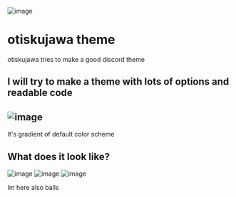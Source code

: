 ![image](https://user-images.githubusercontent.com/49094075/153770567-7a15ef97-4627-4108-aad7-06bf696809b5.png)
# otiskujawa theme
otiskujawa tries to make a good discord theme

I will try to make a theme with lots of options and readable code
---
![image](https://user-images.githubusercontent.com/49094075/153770434-640a2946-e29a-44a6-bd22-0fa1264b9ee2.png)
---
It's gradient of default color scheme

## What does it look like?
![image](https://user-images.githubusercontent.com/49094075/153771194-c1bb7677-d97c-422a-bb9c-53dfd01a8138.png)
![image](https://user-images.githubusercontent.com/49094075/153771216-170ae609-f307-434f-845d-b6ada3a75f7b.png)
![image](https://user-images.githubusercontent.com/49094075/153771222-2a73259e-8a64-44ae-917d-a0b0ea2d2bf4.png)

Im here also balls

